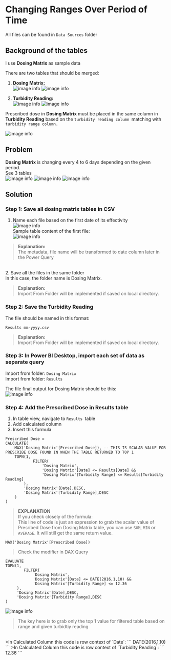# Changing Ranges Over Period of Time

All files can be found in `Data Sources` folder


## Background of the tables
I use **Dosing Matrix** as sample data

There are two tables that should be merged: <br>
1. **Dosing Matrix:** <br>
![image info](images/tbl-dosing-matrix.jpg)
![image info](images/tbl-dosing-matrix-sample.jpg)

2. **Turbidity Reading:** <br>
![image info](images/tbl-turbidity-reading.jpg)
![image info](images/tbl-turbidity-reading-sample.jpg)

Prescribed dose in **Dosing Matrix** must be placed in the same column in **Turbidity Reading** based on the `turbidity reading column `matching with `turbidity range column.`

![image info](images/dgm-connection.jpg)

## Problem

**Dosing Matrix** is changing every 4 to 6 days depending on the given period. <br>
See 3 tables <br>
![image info](images/tbl-dosing-matrix-01.jpg)
![image info](images/tbl-dosing-matrix-02.jpg)
![image info](images/tbl-dosing-matrix-03.jpg)

## Solution

### Step 1: Save all dosing matrix tables in CSV
1. Name each file based on the first date of its effectivity <br>
![image info](images/ss-files.jpg)<br>
Sample table content of the first file: <br>
![image info](images/ss-file-sample.jpg)<br>

>**Explanation:** <br>
The metadata, file name will be transformed to date column later in the Power Query <br> 

<br>
2.  Save all the files in the same folder<br>
In this case, the folder name is Dosing Matrix. <br>

>**Explanation:** <br>
Import From Folder will be implemented if saved on local directory. 


### Step 2: Save the Turbidity Reading
The file should be named in this format: <br>
```
Results mm-yyyy.csv
```
>**Explanation:** <br>
Import From Folder will be implemented if saved on local directory. 


### Step 3: In Power BI Desktop, import each set of data as separate query
Import from folder: `Dosing Matrix` <br>
Import from folder: `Results`

The file final output for Dosing Matrix should be this:<br>
![image info](images/tbl-pbi-dosing-matrix.jpg)<br>

### Step 4: Add the Prescribed Dose in Results table
1. In table view, navigate to `Results `table
2. Add calculated column
3. Insert this formula

```DAX
Prescribed Dose = 
CALCULATE(
    MAX('Dosing Matrix'[Prescribed Dose]), -- THIS IS SCALAR VALUE FOR PRESCRIBE DOSE FOUND IN WHEN THE TABLE RETURNED TO TOP 1
    TOPN(1,
            FILTER(
                'Dosing Matrix',
                'Dosing Matrix'[Date] <= Results[Date] &&
                'Dosing Matrix'[Turbidity Range] <= Results[Turbidity Reading]
        ),
        'Dosing Matrix'[Date],DESC,
        'Dosing Matrix'[Turbidity Range],DESC
    )
)
```

>**EXPLANATION**<br>
If you check closely of the formula: <br>
This line of code is just an expression to grab the scalar value of Presribed Dose from Dosing Matrix table, you can use `SUM`, `MIN` or `AVERAGE`. It will still get the same return value.
```
MAX('Dosing Matrix'[Prescribed Dose])
```
>Check the modifier in DAX Query

```
EVALUATE
TOPN(1,
		FILTER(
            'Dosing Matrix',
            'Dosing Matrix'[Date] <= DATE(2016,1,10) &&
			'Dosing Matrix'[Turbidity Range] <= 12.36
	 ),
	 'Dosing Matrix'[Date],DESC,
	 'Dosing Matrix'[Turbidity Range],DESC
)
```
![image info](images/tbl-pbi-dax-query-modifier.jpg)<br>
>The key here is to grab only the top 1 value for filtered table based on range and given turbidtiy reading <br>
<br>
>In Calculated Column this code is row context of `Date`:
```
DATE(2016,1,10)
```
>In Calculated Column this code is row context of `Turbidity Reading`:
```
12.36
```